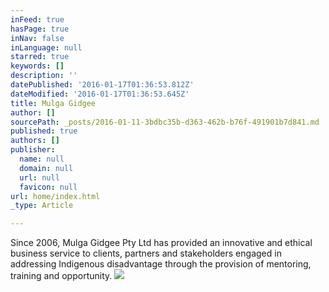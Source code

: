 ```yaml
---
inFeed: true
hasPage: true
inNav: false
inLanguage: null
starred: true
keywords: []
description: ''
datePublished: '2016-01-17T01:36:53.812Z'
dateModified: '2016-01-17T01:36:53.645Z'
title: Mulga Gidgee
author: []
sourcePath: _posts/2016-01-11-3bdbc35b-d363-462b-b76f-491901b7d841.md
published: true
authors: []
publisher:
  name: null
  domain: null
  url: null
  favicon: null
url: home/index.html
_type: Article

---
```

Since 2006, Mulga Gidgee Pty 
Ltd has provided an innovative and ethical business service to clients, 
partners and stakeholders engaged in addressing Indigenous disadvantage 
through the provision of mentoring, training and opportunity.
![](https://the-grid-user-content.s3-us-west-2.amazonaws.com/9dcdcb42-a958-41f0-b424-18ec4ac37c74.jpg)